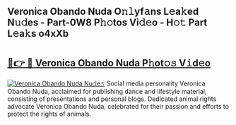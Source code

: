 ## Veronica Obando Nuda O𝚗𝚕yf𝚊ns L𝚎a𝚔ed N𝚞𝚍es - Part-0W8 P𝚑𝚘tos Vi𝚍𝚎o - H𝚘𝚝 Part L𝚎a𝚔s o4xXb

# <h2><a href="http://kf7yrgd.oniu.top/?m=Veronica+Obando+Nuda">🔗👉 🔴 Veronica Obando Nuda P𝚑ot𝚘𝚜 V𝚒d𝚎o</a></h2>

[![Veronica Obando Nuda Nu𝚍e𝚜](https://i.imgur.com/0qMVB7G.gif)](http://kf7yrgd.oniu.top/?m=Veronica+Obando+Nuda)
Social media personality Veronica Obando Nuda, acclaimed for publishing dance and lifestyle material, consisting of presentations and personal blogs. Dedicated animal rights advocate Veronica Obando Nuda, celebrated for their passion and efforts to protect the rights of animals.  

